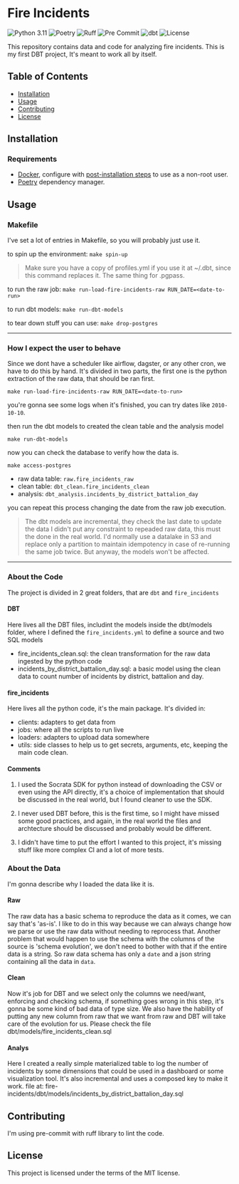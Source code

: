 # Fire Incidents

![Python 3.11](https://img.shields.io/badge/python-3.11-blue)
![Poetry](https://img.shields.io/endpoint?url=https://python-poetry.org/badge/v0.json)
![Ruff](https://img.shields.io/endpoint?url=https://raw.githubusercontent.com/charliermarsh/ruff/main/assets/badge/v1.json)
![Pre Commit](https://img.shields.io/badge/pre--commit-enabled-brightgreen?logo=pre-commit&logoColor=white)
![dbt](https://img.shields.io/badge/dbt-1.7.4-orange)
![License](https://img.shields.io/badge/license-MIT-blue)

This repository contains data and code for analyzing fire incidents. This is my first DBT project, It's meant to work all by itself.

## Table of Contents

- [Installation](#installation)
- [Usage](#usage)
- [Contributing](#contributing)
- [License](#license)

## Installation

### Requirements

- [Docker](https://www.docker.com/), configure with [post-installation steps](https://docs.docker.com/engine/install/linux-postinstall/) to use as a non-root user.
- [Poetry](https://python-poetry.org/) dependency manager.

## Usage

### Makefile

I've set a lot of entries in Makefile, so you will probably just use it.

to spin up the environment:
```make spin-up```
> Make sure you have a copy of profiles.yml if you use it at ~/.dbt, since this command replaces it. The same thing for .pgpass.

to run the raw job:
```make run-load-fire-incidents-raw RUN_DATE=<date-to-run>```

to run dbt models:
```make run-dbt-models```

to tear down stuff you can use:
```make drop-postgres```

---
### How I expect the user to behave

Since we dont have a scheduler like airflow, dagster, or any other cron, we have to do this by hand. It's divided in two parts, the first one is the python extraction of the raw data, that should be ran first.

```make run-load-fire-incidents-raw RUN_DATE=<date-to-run>```

you're gonna see some logs when it's finished, you can try dates like `2010-10-10`.

then run the dbt models to created the clean table and the analysis model

```make run-dbt-models```

now you can check the database to verify how the data is.

```make access-postgres```

- raw data table: `raw.fire_incidents_raw`
- clean table: `dbt_clean.fire_incidents_clean`
- analysis: `dbt_analysis.incidents_by_district_battalion_day`

you can repeat this process changing the date from the raw job execution.

> The dbt models are incremental, they check the last date to update the data
> I didn't put any constraint to repeaded raw data, this must the done in the real world. I'd normally use a datalake in S3 and replace only a partition to maintain idempotency in case of re-running the same job twice. But anyway, the models won't be affected.

---

### About the Code
The project is divided in 2 great folders, that are `dbt` and `fire_incidents`

#### DBT
Here lives all the DBT files, includint the models inside the dbt/models folder, where I defined the `fire_incidents.yml` to define a source and two SQL models

- fire_incidents_clean.sql: the clean transformation for the raw data ingested by the python code
- incidents_by_district_battalion_day.sql: a basic model using the clean data to count number of incidents by district, battalion and day.

#### fire_incidents
Here lives all the python code, it's the main package. It's divided in:
- clients: adapters to get data from
- jobs: where all the scripts to run live
- loaders: adapters to upload data somewhere
- utils: side classes to help us to get secrets, arguments, etc, keeping the main code clean.

#### Comments
1. I used the Socrata SDK for python instead of downloading the CSV or even using the API directly, it's a choice of implementation that should be discussed in the real world, but I found cleaner to use the SDK.

2. I never used DBT before, this is the first time, so I might have missed some good practices, and again, in the real world the files and archtecture should be discussed and probably would be different.

3. I didn't have time to put the effort I wanted to this project, it's missing stuff like more complex CI and a lot of more tests.

### About the Data

I'm gonna describe why I loaded the data like it is.

#### Raw
The raw data has a basic schema to reproduce the data as it comes, we can say that's 'as-is'. I like to do in this way because we can always change how we parse or use the raw data without needing to reprocess that. Another problem that would happen to use the schema with the columns of the source is 'schema evolution', we don't need to bother with that if the entire data is a string. So raw data schema has only a `date` and a json string containing all the data in `data`.

#### Clean
Now it's job for DBT and we select only the columns we need/want, enforcing and checking schema, if something goes wrong in this step, it's gonna be some kind of bad data of type size. We also have the hability of putting any new column from raw that we want from raw and DBT will take care of the evolution for us. Please check the file dbt/models/fire_incidents_clean.sql

#### Analys
Here I created a really simple materialized table to log the number of incidents by some dimensions that could be used in a dashboard or some visualization tool. It's also incremental and uses a composed key to make it work. file at: fire-incidents/dbt/models/incidents_by_district_battalion_day.sql

## Contributing

I'm using pre-commit with ruff library to lint the code.

## License

This project is licensed under the terms of the MIT license.